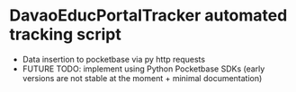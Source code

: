 # DavaoEducPortalTracker automated tracking script
- Data insertion to pocketbase via py http requests 
- FUTURE TODO: implement using Python Pocketbase SDKs (early versions are not stable at the moment + minimal documentation)